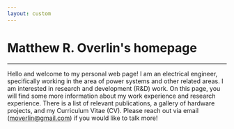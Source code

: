```yaml
---
layout: custom
---
```


<!--
Text can be **bold**, _italic_, or ~~strikethrough~~.
-->
<!-- [Link to another page](./another-page.html).
-->

<!-- # Short Biography
-->


# Matthew R. Overlin's homepage
---
Hello and welcome to my personal web page!  I am an electrical engineer, specifically working in the area of power systems and other related areas.  I am interested in research and development (R&D) work.  On this page, you will find some more information about my work experience and research experience.  There is a list of relevant publications, a gallery of hardware projects, and my Curriculum Vitae (CV).  Please reach out via email (moverlin@gmail.com) if you would like to talk more!


<!-- ![image info](./pictures/substation_electricity.jpg)
-->

